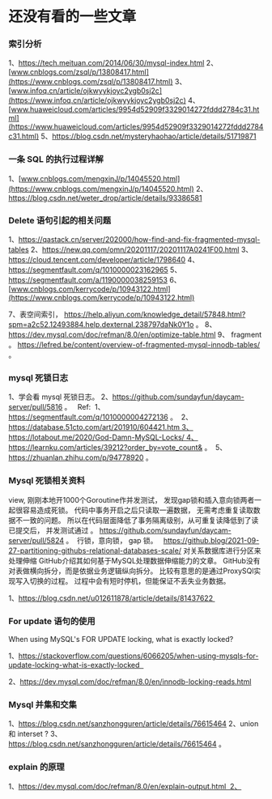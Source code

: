 # 还没有看的一些文章

### 索引分析
1、https://tech.meituan.com/2014/06/30/mysql-index.html
2、[www.cnblogs.com/zsql/p/13808417.html](https://www.cnblogs.com/zsql/p/13808417.html)
3、[www.infoq.cn/article/ojkwyykjoyc2ygb0sj2c](https://www.infoq.cn/article/ojkwyykjoyc2ygb0sj2c)
4、[www.huaweicloud.com/articles/9954d52909f3329014272fddd2784c31.html](https://www.huaweicloud.com/articles/9954d52909f3329014272fddd2784c31.html)
5、https://blog.csdn.net/mysteryhaohao/article/details/51719871


### 一条 SQL 的执行过程详解

1、[www.cnblogs.com/mengxinJ/p/14045520.html](https://www.cnblogs.com/mengxinJ/p/14045520.html)
2、https://blog.csdn.net/weter_drop/article/details/93386581

### Delete 语句引起的相关问题

1、https://qastack.cn/server/202000/how-find-and-fix-fragmented-mysql-tables
2、https://new.qq.com/omn/20201117/20201117A0241F00.html
3、https://cloud.tencent.com/developer/article/1798640
4、https://segmentfault.com/q/1010000023162965
5、https://segmentfault.com/a/1190000038259153
6、[www.cnblogs.com/kerrycode/p/10943122.html](https://www.cnblogs.com/kerrycode/p/10943122.html) 

7、表空间索引， https://help.aliyun.com/knowledge_detail/57848.html?spm=a2c52.12493884.help.dexternal.238797daNk0Y1o 。 
8、https://dev.mysql.com/doc/refman/8.0/en/optimize-table.html
9、 fragment 。 https://lefred.be/content/overview-of-fragmented-mysql-innodb-tables/ 。 

### mysql 死锁日志

1、学会看 mysql 死锁日志。 
2、https://github.com/sundayfun/daycam-server/pull/5816 。   Ref:  1、https://segmentfault.com/q/1010000004272136 。  2、https://database.51cto.com/art/201910/604421.htm 3、https://lotabout.me/2020/God-Damn-MySQL-Locks/ 4、https://learnku.com/articles/39212?order_by=vote_count& 。  5、https://zhuanlan.zhihu.com/p/94778920 。 

### Mysql 死锁相关资料

view, 刚刚本地开1000个Goroutine作并发测试，
发现gap锁和插入意向锁两者一起很容易造成死锁。
代码中事务开启之后只读取一遍数据，
无需考虑重复读取数据不一致的问题。
所以在代码层面降低了事务隔离级别，从可重复读降低到了读已提交后，
并发测试通过 。 
https://github.com/sundayfun/daycam-server/pull/5824  。 
 行锁，意向锁， gap 锁。 
  https://github.blog/2021-09-27-partitioning-githubs-relational-databases-scale/ 
对关系数据库进行分区来处理伸缩 GitHub介绍其如何基于MySQL处理数据伸缩能力的文章。
GitHub没有对表做横向拆分，而是依据业务逻辑纵向拆分。
比较有意思的是通过ProxySQl实现写入切换的过程。
过程中会有短时停机，但能保证不丢失业务数据。  

1、https://blog.csdn.net/u012611878/article/details/81437622 

### For update 语句的使用

When using MySQL's FOR UPDATE locking, what is exactly locked?

1、https://stackoverflow.com/questions/6066205/when-using-mysqls-for-update-locking-what-is-exactly-locked  

2、https://dev.mysql.com/doc/refman/8.0/en/innodb-locking-reads.html

### Mysql 并集和交集

1、https://blog.csdn.net/sanzhongguren/article/details/76615464
2、union 和 interset ?
3、https://blog.csdn.net/sanzhongguren/article/details/76615464 。

### explain 的原理 
 
1、https://dev.mysql.com/doc/refman/8.0/en/explain-output.html  2、





